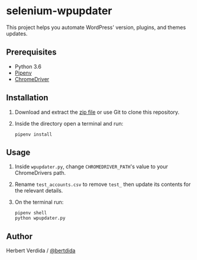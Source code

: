 # selenium-wpupdater
This project helps you automate WordPress' version, plugins, and themes updates.

## Prerequisites

- Python 3.6
- [Pipenv](https://github.com/pypa/pipenv)
- [ChromeDriver](http://chromedriver.chromium.org/downloads)

## Installation

1. Download and extract the [zip file](https://github.com/bertdida/selenium-wpupdater/archive/master.zip) or use Git to clone this repository.
2. Inside the directory open a terminal and run:

    ```shell
    pipenv install
    ```

## Usage

1. Inside `wpupdater.py`, change `CHROMEDRIVER_PATH`'s value to your ChromeDrivers path.
2. Rename `test_accounts.csv` to remove `test_` then update its contents for the relevant details.
3. On the terminal run:

   ```shell
   pipenv shell
   python wpupdater.py
   ```

## Author

Herbert Verdida / [@bertdida](https://twitter.com/bertdida)

